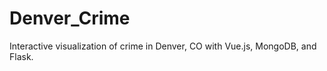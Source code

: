 # Denver_Crime

Interactive visualization of crime in Denver, CO with Vue.js, MongoDB, and Flask.


